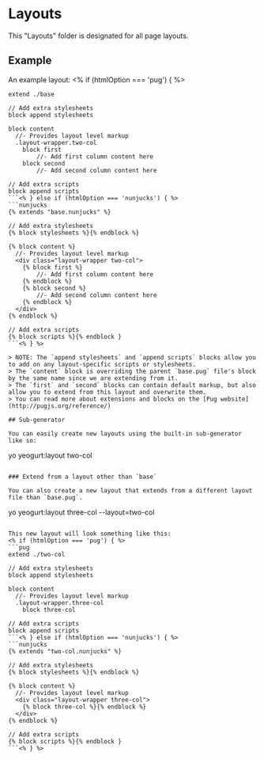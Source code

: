 # Layouts

This "Layouts" folder is designated for all page layouts.

## Example

An example layout:
<% if (htmlOption === 'pug') { %>
```pug
extend ./base

// Add extra stylesheets
block append stylesheets

block content
  //- Provides layout level markup
  .layout-wrapper.two-col
    block first
        //- Add first column content here
    block second
        //- Add second column content here

// Add extra scripts
block append scripts
```<% } else if (htmlOption === 'nunjucks') { %>
```nunjucks
{% extends "base.nunjucks" %}

// Add extra stylesheets
{% block stylesheets %}{% endblock %}

{% block content %}
  //- Provides layout level markup
  <div class="layout-wrapper two-col">
    {% block first %}
        //- Add first column content here
    {% endblock %}
    {% block second %}
        //- Add second column content here
    {% endblock %}
  </div>
{% endblock %}

// Add extra scripts
{% block scripts %}{% endblock }
```<% } %>

> NOTE: The `append stylesheets` and `append scripts` blocks allow you to add on any layout-specific scripts or stylesheets.
> The `content` block is overriding the parent `base.pug` file's block by the same name since we are extending from it.
> The `first` and `second` blocks can contain default markup, but also allow you to extend from this layout and overwrite them.
> You can read more about extensions and blocks on the [Pug website](http://pugjs.org/reference/)

## Sub-generator

You can easily create new layouts using the built-in sub-generator like so:

```
yo yeogurt:layout two-col
```

### Extend from a layout other than `base`

You can also create a new layout that extends from a different layout file than `base.pug`.

```
yo yeogurt:layout three-col --layout=two-col
```

This new layout will look something like this:
<% if (htmlOption === 'pug') { %>
```pug
extend ./two-col

// Add extra stylesheets
block append stylesheets

block content
  //- Provides layout level markup
  .layout-wrapper.three-col
    block three-col

// Add extra scripts
block append scripts
```<% } else if (htmlOption === 'nunjucks') { %>
```nunjucks
{% extends "two-col.nunjucks" %}

// Add extra stylesheets
{% block stylesheets %}{% endblock %}

{% block content %}
  //- Provides layout level markup
  <div class="layout-wrapper three-col">
    {% block three-col %}{% endblock %}
  </div>
{% endblock %}

// Add extra scripts
{% block scripts %}{% endblock }
```<% } %>
